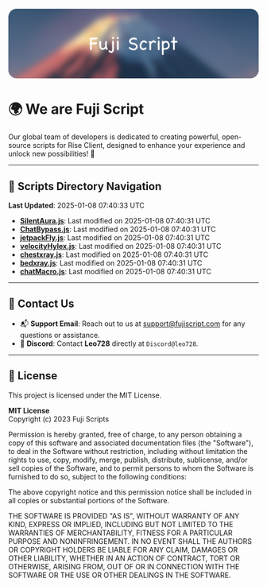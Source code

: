 ![Banner](.github/b.webp)

# 🌍 **We are Fuji Script**

Our global team of developers is dedicated to creating powerful, open-source scripts for Rise Client, designed to enhance your experience and unlock new possibilities! 🌟

---
<!-- SCRIPTS_NAVIGATION_START -->
## 📂 **Scripts Directory Navigation**

**Last Updated**: 2025-01-08 07:40:33 UTC

- **[SilentAura.js](scripts/SilentAura.js)**: Last modified on 2025-01-08 07:40:31 UTC
- **[ChatBypass.js](scripts/ChatBypass.js)**: Last modified on 2025-01-08 07:40:31 UTC
- **[jetpackFly.js](scripts/jetpackFly.js)**: Last modified on 2025-01-08 07:40:31 UTC
- **[velocityHylex.js](scripts/velocityHylex.js)**: Last modified on 2025-01-08 07:40:31 UTC
- **[chestxray.js](scripts/chestxray.js)**: Last modified on 2025-01-08 07:40:31 UTC
- **[bedxray.js](scripts/bedxray.js)**: Last modified on 2025-01-08 07:40:31 UTC
- **[chatMacro.js](scripts/chatMacro.js)**: Last modified on 2025-01-08 07:40:31 UTC

<!-- SCRIPTS_NAVIGATION_END -->

---

## 💬 **Contact Us**  
- 📬 **Support Email**: Reach out to us at [support@fujiscript.com](mailto:support@fujiscript.com) for any questions or assistance.  
- 💬 **Discord**: Contact **Leo728** directly at `Discord@leo728`.

---

## 📜 **License**

This project is licensed under the MIT License.  

**MIT License**  
Copyright (c) 2023 Fuji Scripts  

Permission is hereby granted, free of charge, to any person obtaining a copy of this software and associated documentation files (the "Software"), to deal in the Software without restriction, including without limitation the rights to use, copy, modify, merge, publish, distribute, sublicense, and/or sell copies of the Software, and to permit persons to whom the Software is furnished to do so, subject to the following conditions:  

The above copyright notice and this permission notice shall be included in all copies or substantial portions of the Software.  

THE SOFTWARE IS PROVIDED "AS IS", WITHOUT WARRANTY OF ANY KIND, EXPRESS OR IMPLIED, INCLUDING BUT NOT LIMITED TO THE WARRANTIES OF MERCHANTABILITY, FITNESS FOR A PARTICULAR PURPOSE AND NONINFRINGEMENT. IN NO EVENT SHALL THE AUTHORS OR COPYRIGHT HOLDERS BE LIABLE FOR ANY CLAIM, DAMAGES OR OTHER LIABILITY, WHETHER IN AN ACTION OF CONTRACT, TORT OR OTHERWISE, ARISING FROM, OUT OF OR IN CONNECTION WITH THE SOFTWARE OR THE USE OR OTHER DEALINGS IN THE SOFTWARE.  
